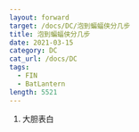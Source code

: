 ```yaml
---
layout: forward
target: /docs/DC/泡到蝙蝠侠分几步
title: 泡到蝙蝠侠分几步
date: 2021-03-15
category: DC
cat_url: /docs/DC
tags: 
  - FIN
  - BatLantern
length: 5521
---
```


1. 大胆表白
